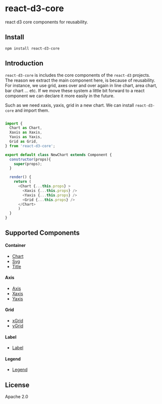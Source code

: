 # react-d3-core

react d3 core components for reusability.

## Install

```
npm install react-d3-core
```

## Introduction

`react-d3-core` is includes the core components of the `react-d3` projects. The reason we extract the main component here, is because of reusability. For instance, we use grid, axes over and over again in line chart, area chart, bar chart ... etc. If we move these system a little bit forward to a react component we can declare it more easily in the future.  

Such as we need xaxis, yaxis, grid in a new chart.  We can install `react-d3-core` and import them.

```js

import {
  Chart as Chart,
  Xaxis as Xaxis,
  Yaxis as Yaxis,
  Grid as Grid,
} from 'react-d3-core';

export default class NewChart extends Component {
  constructor(props){
    super(props);
  }

  render() {
    return (
      <Chart {...this.props} >
        <Xaxis {...this.props} />
        <Yaxis {...this.props} />
        <Grid {...this.props} />
      </Chart>
      )
  }
}

```

## Supported Components

#### Container

- [Chart](./docs/container.md)
- [Svg](./docs/svg.md)
- [Title](./docs/title.md)

#### Axis

- [Axis](./docs/axis.md)
- [Xaxis](./docs/xaxis.md)
- [Yaxis](./docs/yaxis.md)

#### Grid

- [xGrid](./docs/xgrid.md)
- [yGrid](./docs/ygrid.md)

#### Label

- [Label](./docs/label.md)

#### Legend

- [Legend](./docs/legend.md)



## License

Apache 2.0
